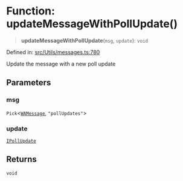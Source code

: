 # Function: updateMessageWithPollUpdate()

> **updateMessageWithPollUpdate**(`msg`, `update`): `void`

Defined in: [src/Utils/messages.ts:780](https://github.com/Fokusdotid/bail/blob/c270ba4454f95d50cec87a9d90b03360fac7058e/src/Utils/messages.ts#L780)

Update the message with a new poll update

## Parameters

### msg

`Pick`\<[`WAMessage`](../type-aliases/WAMessage.md), `"pollUpdates"`\>

### update

[`IPollUpdate`](../namespaces/proto/interfaces/IPollUpdate.md)

## Returns

`void`
